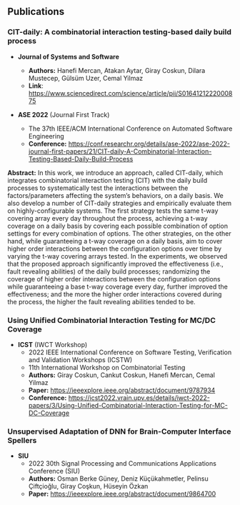 ## Publications

### **CIT-daily: A combinatorial interaction testing-based daily build process**

- **Journal of Systems and Software**
    - **Authors:** Hanefi Mercan, Atakan Aytar, Giray Coskun, Dilara Mustecep, Gülsüm Uzer, Cemal Yilmaz
    - **Link**: <https://www.sciencedirect.com/science/article/pii/S0164121222000875>

- **ASE 2022** (Journal First Track)
    - The 37th IEEE/ACM International Conference on Automated Software Engineering
    - **Conference:** <https://conf.researchr.org/details/ase-2022/ase-2022-journal-first-papers/21/CIT-daily-A-Combinatorial-Interaction-Testing-Based-Daily-Build-Process>

**Abstract:** In this work, we introduce an approach, called CIT-daily, which integrates combinatorial interaction testing (CIT) with the daily build processes to systematically test the interactions between the factors/parameters affecting the system’s behaviors, on a daily basis. We also develop a number of CIT-daily strategies and empirically evaluate them on highly-configurable systems. The first strategy tests the same t-way covering array every day throughout the process, achieving a t-way coverage on a daily basis by covering each possible combination of option settings for every combination of  options. The other strategies, on the other hand, while guaranteeing a t-way coverage on a daily basis, aim to cover higher order interactions between the configuration options over time by varying the t-way covering arrays tested. In the experiments, we observed that the proposed approach significantly improved the effectiveness (i.e., fault revealing abilities) of the daily build processes; randomizing the coverage of higher order interactions between the configuration options while guaranteeing a base t-way coverage every day, further improved the effectiveness; and the more the higher order interactions covered during the process, the higher the fault revealing abilities tended to be.

### **Using Unified Combinatorial Interaction Testing for MC/DC Coverage**
- **ICST** (IWCT Workshop)
    - 2022 IEEE International Conference on Software Testing, Verification and Validation Workshops (ICSTW)
    - 11th International Workshop on Combinatorial Testing
    -  **Authors:** Giray Coskun, Cankut Coskun, Hanefi Mercan, Cemal Yilmaz
    - **Paper:** <https://ieeexplore.ieee.org/abstract/document/9787934>
    - **Conference:** <https://icst2022.vrain.upv.es/details/iwct-2022-papers/3/Using-Unified-Combinatorial-Interaction-Testing-for-MC-DC-Coverage>

### **Unsupervised Adaptation of DNN for Brain-Computer Interface Spellers**
- **SIU**
    - 2022 30th Signal Processing and Communications Applications Conference (SIU)
    -  **Authors:** Osman Berke Güney, Deniz Küçükahmetler, Pelinsu Çiftçioğlu, Giray Coşkun, Hüseyin Özkan
    - **Paper:** <https://ieeexplore.ieee.org/abstract/document/9864700>
